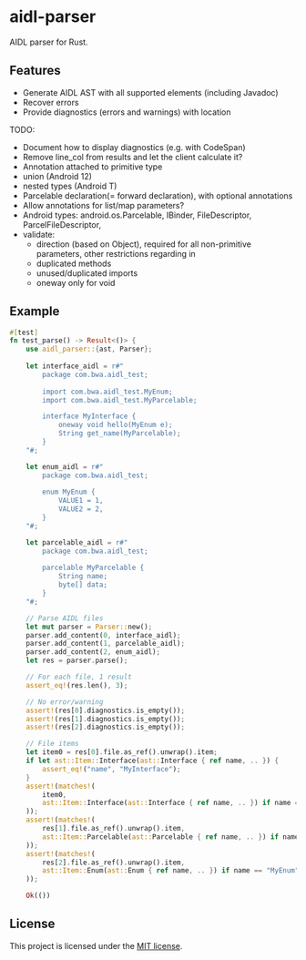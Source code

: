 # aidl-parser

AIDL parser for Rust.

## Features

- Generate AIDL AST with all supported elements (including Javadoc)
- Recover errors
- Provide diagnostics (errors and warnings) with location

TODO:
- Document how to display diagnostics (e.g. with CodeSpan)
- Remove line_col from results and let the client calculate it?
- Annotation attached to primitive type
- union (Android 12)
- nested types (Android T)
- Parcelable declaration(= forward declaration), with optional annotations
- Allow annotations for list/map parameters?
- Android types: android.os.Parcelable, IBinder, FileDescriptor, ParcelFileDescriptor, 
- validate:
  - direction (based on Object), required for all non-primitive parameters, other restrictions regarding in
  - duplicated methods
  - unused/duplicated imports
  - oneway only for void



## Example

```rust
#[test]
fn test_parse() -> Result<()> {
    use aidl_parser::{ast, Parser};
    
    let interface_aidl = r#"
        package com.bwa.aidl_test;
    
        import com.bwa.aidl_test.MyEnum;
        import com.bwa.aidl_test.MyParcelable;

        interface MyInterface {
            oneway void hello(MyEnum e);
            String get_name(MyParcelable);
        }
    "#;

    let enum_aidl = r#"
        package com.bwa.aidl_test;
    
        enum MyEnum {
            VALUE1 = 1,
            VALUE2 = 2,
        }
    "#;

    let parcelable_aidl = r#"
        package com.bwa.aidl_test;
    
        parcelable MyParcelable {
            String name;
            byte[] data;
        }
    "#;

    // Parse AIDL files
    let mut parser = Parser::new();
    parser.add_content(0, interface_aidl);
    parser.add_content(1, parcelable_aidl);
    parser.add_content(2, enum_aidl);
    let res = parser.parse();

    // For each file, 1 result
    assert_eq!(res.len(), 3);

    // No error/warning
    assert!(res[0].diagnostics.is_empty());
    assert!(res[1].diagnostics.is_empty());
    assert!(res[2].diagnostics.is_empty());

    // File items
    let item0 = res[0].file.as_ref().unwrap().item;
    if let ast::Item::Interface(ast::Interface { ref name, .. }) {
        assert_eq!("name", "MyInterface");
    }
    assert!(matches!(
        item0,
        ast::Item::Interface(ast::Interface { ref name, .. }) if name == "MyInterface",
    ));
    assert!(matches!(
        res[1].file.as_ref().unwrap().item,
        ast::Item::Parcelable(ast::Parcelable { ref name, .. }) if name == "MyParcelable",
    ));
    assert!(matches!(
        res[2].file.as_ref().unwrap().item,
        ast::Item::Enum(ast::Enum { ref name, .. }) if name == "MyEnum",
    ));

    Ok(())
```

## License

This project is licensed under the [MIT license](LICENSE).

